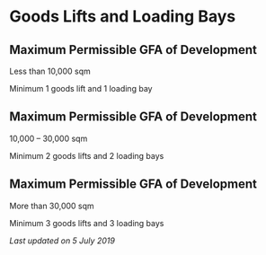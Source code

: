 # Goods Lifts and Loading Bays

## Maximum Permissible GFA of Development
Less than 10,000 sqm  
Minimum 1 goods lift and 1 loading bay  

## Maximum Permissible GFA of Development
10,000 – 30,000 sqm  
Minimum 2 goods lifts and 2 loading bays  

## Maximum Permissible GFA of Development
More than 30,000 sqm  
Minimum 3 goods lifts and 3 loading bays  

*Last updated on 5 July 2019*
